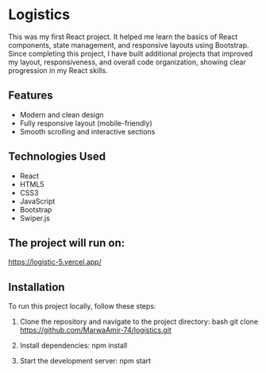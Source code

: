# Logistics 

This was my first React project. It helped me learn the basics of React components, state management, and responsive layouts using Bootstrap.
Since completing this project, I have built additional projects that improved my layout, responsiveness, and overall code organization, showing clear progression in my React skills.


## Features
- Modern and clean design
- Fully responsive layout (mobile-friendly)
- Smooth scrolling and interactive sections

## Technologies Used
- React
- HTML5
- CSS3
- JavaScript
- Bootstrap 
- Swiper.js 


## The project will run on:
https://logistic-5.vercel.app/

## Installation
To run this project locally, follow these steps:

1. Clone the repository and navigate to the project directory:
bash
git clone https://github.com/MarwaAmir-74/logistics.git

2. Install dependencies:
npm install

3. Start the development server:
npm start
